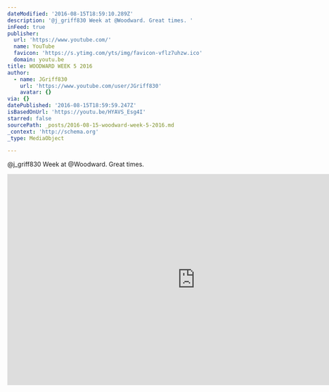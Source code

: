 ```yaml
---
dateModified: '2016-08-15T18:59:10.289Z'
description: '@j_griff830 Week at @Woodward. Great times. '
inFeed: true
publisher:
  url: 'https://www.youtube.com/'
  name: YouTube
  favicon: 'https://s.ytimg.com/yts/img/favicon-vflz7uhzw.ico'
  domain: youtu.be
title: WOODWARD WEEK 5 2016
author:
  - name: JGriff830
    url: 'https://www.youtube.com/user/JGriff830'
    avatar: {}
via: {}
datePublished: '2016-08-15T18:59:59.247Z'
isBasedOnUrl: 'https://youtu.be/HYAVS_Esg4I'
starred: false
sourcePath: _posts/2016-08-15-woodward-week-5-2016.md
_context: 'http://schema.org'
_type: MediaObject

---
```

@j\_griff830 Week at @Woodward. Great times. 

<iframe src="https://cdn.embedly.com/widgets/media.html?src=https%3A%2F%2Fwww.youtube.com%2Fembed%2FHYAVS_Esg4I%3Ffeature%3Doembed&amp;url=http%3A%2F%2Fwww.youtube.com%2Fwatch%3Fv%3DHYAVS_Esg4I&amp;image=https%3A%2F%2Fi.ytimg.com%2Fvi%2FHYAVS_Esg4I%2Fhqdefault.jpg&amp;key=b7d04c9b404c499eba89ee7072e1c4f7&amp;type=text%2Fhtml&amp;schema=youtube" width="854" height="480" scrolling="no" frameborder="0" allowfullscreen="" style=""></iframe>